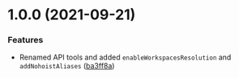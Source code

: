 # 1.0.0 (2021-09-21)


### Features

* Renamed API tools and added `enableWorkspacesResolution` and `addNohoistAliases` ([ba3ff8a](https://github.com/mmazzarolo/react-native-monorepo-tools/commit/ba3ff8a7e8a043b7bec4c4a15808de9265829c4e))
